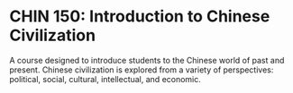 # CHIN 150: Introduction to Chinese Civilization

A course designed to introduce students to the Chinese world of past and present. Chinese civilization is explored from a variety of perspectives: political, social, cultural, intellectual, and economic.